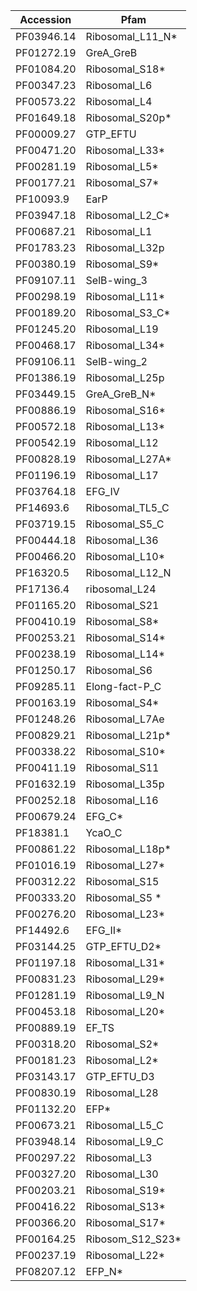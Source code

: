 | Accession | Pfam |
|-----------|----------------|
|PF03946.14|Ribosomal_L11_N*|
|PF01272.19|GreA_GreB|
|PF01084.20|Ribosomal_S18*|
|PF00347.23|Ribosomal_L6|
|PF00573.22|Ribosomal_L4|
|PF01649.18|Ribosomal_S20p*|
|PF00009.27|GTP_EFTU|
|PF00471.20|Ribosomal_L33*|
|PF00281.19|Ribosomal_L5*|
|PF00177.21|Ribosomal_S7*|
|PF10093.9|EarP|
|PF03947.18|Ribosomal_L2_C*|
|PF00687.21|Ribosomal_L1|
|PF01783.23|Ribosomal_L32p|
|PF00380.19|Ribosomal_S9*|
|PF09107.11|SelB-wing_3|
|PF00298.19|Ribosomal_L11*|
|PF00189.20|Ribosomal_S3_C*|
|PF01245.20|Ribosomal_L19|
|PF00468.17|Ribosomal_L34*|
|PF09106.11|SelB-wing_2|
|PF01386.19|Ribosomal_L25p|
|PF03449.15|GreA_GreB_N*|
|PF00886.19|Ribosomal_S16*|
|PF00572.18|Ribosomal_L13*|
|PF00542.19|Ribosomal_L12|
|PF00828.19|Ribosomal_L27A*|
|PF01196.19|Ribosomal_L17|
|PF03764.18|EFG_IV|
|PF14693.6|Ribosomal_TL5_C|
|PF03719.15|Ribosomal_S5_C|
|PF00444.18|Ribosomal_L36|
|PF00466.20|Ribosomal_L10*|
|PF16320.5|Ribosomal_L12_N|
|PF17136.4|ribosomal_L24|
|PF01165.20|Ribosomal_S21|
|PF00410.19|Ribosomal_S8*|
|PF00253.21|Ribosomal_S14*|
|PF00238.19|Ribosomal_L14*|
|PF01250.17|Ribosomal_S6|
|PF09285.11|Elong-fact-P_C|
|PF00163.19|Ribosomal_S4*|
|PF01248.26|Ribosomal_L7Ae|
|PF00829.21|Ribosomal_L21p*|
|PF00338.22|Ribosomal_S10*|
|PF00411.19|Ribosomal_S11|
|PF01632.19|Ribosomal_L35p|
|PF00252.18|Ribosomal_L16|
|PF00679.24|EFG_C*|
|PF18381.1|YcaO_C|
|PF00861.22|Ribosomal_L18p*|
|PF01016.19|Ribosomal_L27*|
|PF00312.22|Ribosomal_S15|
|PF00333.20|Ribosomal_S5 * |
|PF00276.20|Ribosomal_L23*|
|PF14492.6|EFG_II*|
|PF03144.25|GTP_EFTU_D2*|
|PF01197.18|Ribosomal_L31*|
|PF00831.23|Ribosomal_L29*|
|PF01281.19|Ribosomal_L9_N|
|PF00453.18|Ribosomal_L20*|
|PF00889.19|EF_TS|
|PF00318.20|Ribosomal_S2*|
|PF00181.23|Ribosomal_L2*|
|PF03143.17|GTP_EFTU_D3|
|PF00830.19|Ribosomal_L28|
|PF01132.20|EFP*|
|PF00673.21|Ribosomal_L5_C|
|PF03948.14|Ribosomal_L9_C|
|PF00297.22|Ribosomal_L3|
|PF00327.20|Ribosomal_L30|
|PF00203.21|Ribosomal_S19*|
|PF00416.22|Ribosomal_S13*|
|PF00366.20|Ribosomal_S17*|
|PF00164.25|Ribosom_S12_S23*|
|PF00237.19|Ribosomal_L22*|
|PF08207.12|EFP_N*|
